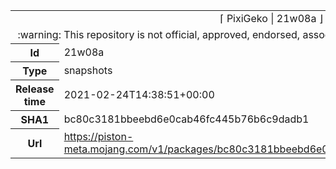 <html><table>
<tr><td colspan="2" align="center"><img width="0" height="0"><br/>⌈ PixiGeko | 21w08a ⌋<br/><img width="0" height="0"></td></tr>
<tr><td colspan="2" align="center"><img width="0" height="0"><br/>
:warning: This repository is not official, approved, endorsed, associated or connected with Mojang :warning:
<br/><img width="0" height="0"></td></tr>
<tr><th>Id</th><td>21w08a</td></tr>
<tr><th>Type</th><td>snapshots</td></tr>
<tr><th>Release time</th><td>2021-02-24T14:38:51+00:00</td></tr>
<tr><th>SHA1</th><td>bc80c3181bbeebd6e0cab46fc445b76b6c9dadb1</td></tr>
<tr><th>Url</th><td><a href="https://piston-meta.mojang.com/v1/packages/bc80c3181bbeebd6e0cab46fc445b76b6c9dadb1/21w08a.json">https://piston-meta.mojang.com/v1/packages/bc80c3181bbeebd6e0cab46fc445b76b6c9dadb1/21w08a.json</a></td></tr>
